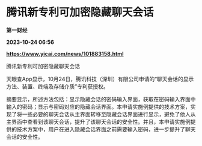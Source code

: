 # 腾讯新专利可加密隐藏聊天会话
**第一财经**

**2023-10-24 06:56**

**https://www.yicai.com/news/101883158.html**

腾讯新专利可加密隐藏聊天会话

天眼查App显示，10月24日，腾讯科技（深圳）有限公司申请的“聊天会话的显示方法、装置、终端及存储介质”专利获授权。

摘要显示，所述方法包括：显示隐藏会话的密码输入界面，获取在密码输入界面中输入的密码；显示与密码对应的隐藏会话界面。本申请实施例提供的技术方案，实现了将一些必要的聊天会话从主界面转移至隐藏会话界面进行显示，避免了他人从主界面中查看到该聊天会话，提升了该聊天会话的安全性。并且，本申请实施例提供的技术方案中，用户在进入隐藏会话界面之前需要输入密码，进一步提升了聊天会话的安全性。